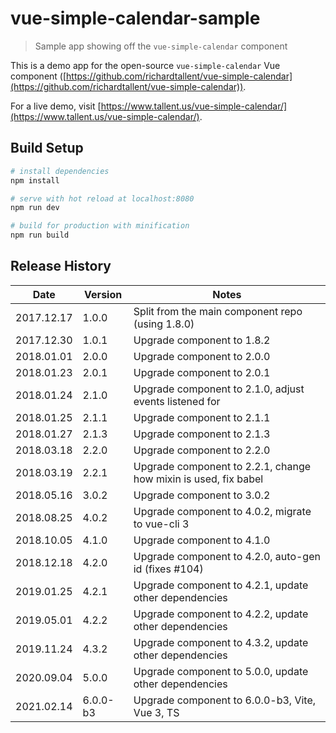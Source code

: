 # vue-simple-calendar-sample

> Sample app showing off the `vue-simple-calendar` component

This is a demo app for the open-source `vue-simple-calendar` Vue component ([https://github.com/richardtallent/vue-simple-calendar](https://github.com/richardtallent/vue-simple-calendar)).

For a live demo, visit [https://www.tallent.us/vue-simple-calendar/](https://www.tallent.us/vue-simple-calendar/).

## Build Setup

```bash
# install dependencies
npm install

# serve with hot reload at localhost:8080
npm run dev

# build for production with minification
npm run build
```

## Release History

| Date       | Version  | Notes                                                           |
| ---------- | -------- | --------------------------------------------------------------- |
| 2017.12.17 | 1.0.0    | Split from the main component repo (using 1.8.0)                |
| 2017.12.30 | 1.0.1    | Upgrade component to 1.8.2                                      |
| 2018.01.01 | 2.0.0    | Upgrade component to 2.0.0                                      |
| 2018.01.23 | 2.0.1    | Upgrade component to 2.0.1                                      |
| 2018.01.24 | 2.1.0    | Upgrade component to 2.1.0, adjust events listened for          |
| 2018.01.25 | 2.1.1    | Upgrade component to 2.1.1                                      |
| 2018.01.27 | 2.1.3    | Upgrade component to 2.1.3                                      |
| 2018.03.18 | 2.2.0    | Upgrade component to 2.2.0                                      |
| 2018.03.19 | 2.2.1    | Upgrade component to 2.2.1, change how mixin is used, fix babel |
| 2018.05.16 | 3.0.2    | Upgrade component to 3.0.2                                      |
| 2018.08.25 | 4.0.2    | Upgrade component to 4.0.2, migrate to vue-cli 3                |
| 2018.10.05 | 4.1.0    | Upgrade component to 4.1.0                                      |
| 2018.12.18 | 4.2.0    | Upgrade component to 4.2.0, auto-gen id (fixes #104)            |
| 2019.01.25 | 4.2.1    | Upgrade component to 4.2.1, update other dependencies           |
| 2019.05.01 | 4.2.2    | Upgrade component to 4.2.2, update other dependencies           |
| 2019.11.24 | 4.3.2    | Upgrade component to 4.3.2, update other dependencies           |
| 2020.09.04 | 5.0.0    | Upgrade component to 5.0.0, update other dependencies           |
| 2021.02.14 | 6.0.0-b3 | Upgrade component to 6.0.0-b3, Vite, Vue 3, TS                  |
